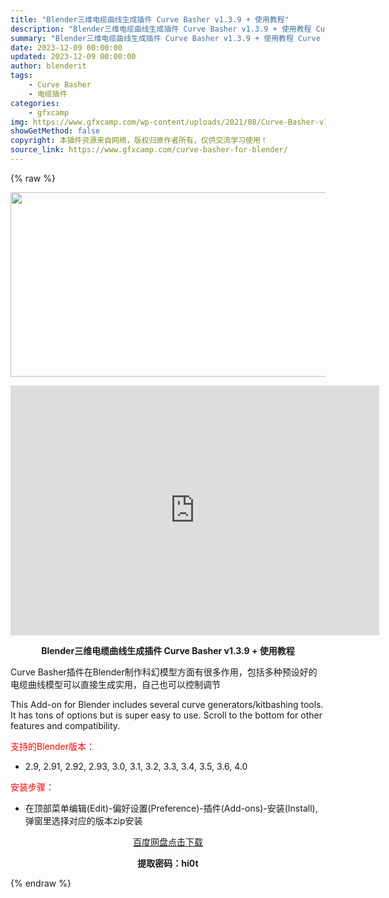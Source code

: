 ```yaml
---
title: "Blender三维电缆曲线生成插件 Curve Basher v1.3.9 + 使用教程"
description: "Blender三维电缆曲线生成插件 Curve Basher v1.3.9 + 使用教程 Curve Basher插件在Blender制作科幻模型方面有很多作用，包括多种预设好的电缆曲线模型可以直接生..."
summary: "Blender三维电缆曲线生成插件 Curve Basher v1.3.9 + 使用教程 Curve Basher插件在Blender制作科幻模型方面有很多作用，包括多种预设好的电缆曲线模型可以直接生..."
date: 2023-12-09 00:00:00
updated: 2023-12-09 00:00:00
author: blenderit
tags: 
    - Curve Basher
    - 电缆插件
categories:
    - gfxcamp
img: https://www.gfxcamp.com/wp-content/uploads/2021/08/Curve-Basher-v1.3-For-Blender.jpg
showGetMethod: false
copyright: 本插件资源来自网络，版权归原作者所有，仅供交流学习使用！
source_link: https://www.gfxcamp.com/curve-basher-for-blender/
---
```


{% raw %}
<div><p><img decoding="async" class="aligncenter size-full wp-image-96866" src="https://www.gfxcamp.com/wp-content/uploads/2021/08/Curve-Basher-v1.3-For-Blender.jpg" data-src="https://www.gfxcamp.com/wp-content/uploads/2021/08/Curve-Basher-v1.3-For-Blender.jpg" alt="" width="590" height="295" data-srcset="https://www.gfxcamp.com/wp-content/uploads/2021/08/Curve-Basher-v1.3-For-Blender.jpg 590w, https://www.gfxcamp.com/wp-content/uploads/2021/08/Curve-Basher-v1.3-For-Blender-150x75.jpg 150w" data-sizes="(max-width: 590px) 100vw, 590px"></p><p style="text-align: center;"><iframe loading="lazy" src="https://player.youku.com/embed/XNTE4ODc5Nzg3Mg==" width="590" height="400" frameborder="0" allowfullscreen="allowfullscreen"></iframe></p><p style="text-align: center;"><strong>Blender三维电缆曲线生成插件 Curve Basher v1.3.9 + 使用教程</strong></p><p>Curve Basher插件在Blender制作科幻模型方面有很多作用，包括多种预设好的电缆曲线模型可以直接生成实用，自己也可以控制调节</p><p>This Add-on for Blender includes several curve generators/kitbashing tools. It has tons of options but is super easy to use. Scroll to the bottom for other features and compatibility.</p><p><span style="color: #ff0000;">支持的Blender版本：</span></p><ul>
<li>2.9, 2.91, 2.92, 2.93, 3.0, 3.1, 3.2, 3.3, 3.4, 3.5, 3.6, 4.0</li>
</ul><p><span style="color: #ff0000;">安装步骤：</span></p><ul>
<li>在顶部菜单编辑(Edit)-偏好设置(Preference)-插件(Add-ons)-安装(Install),弹窗里选择对应的版本zip安装</li>
</ul><p style="text-align: center;"><a class="maxbutton-3 maxbutton maxbutton-baidu" target="_blank" rel="noopener" href="https://pan.baidu.com/s/1QANNyxQqHWZm2GJApOZ5YQ?pwd=hi0t"><span class="mb-text">百度网盘点击下载</span></a></p><p style="text-align: center;"><strong>提取密码：hi0t</strong></p></div>
<div style="display: none">gfxcamp</div>
{% endraw %}